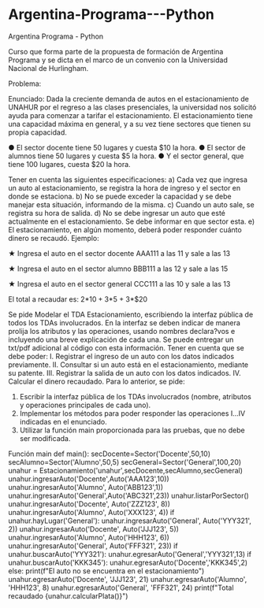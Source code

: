 # Argentina-Programa---Python
Argentina Programa - Python


Curso que forma parte de la propuesta de formación de Argentina Programa y se dicta en el marco de un convenio con la Universidad Nacional de Hurlingham.

Problema:

Enunciado:
Dada la creciente demanda de autos en el estacionamiento de UNAHUR por el regreso a las
clases presenciales, la universidad nos solicitó ayuda para comenzar a tarifar el
estacionamiento.
El estacionamiento tiene una capacidad máxima en general, y a su vez tiene sectores que
tienen su propia capacidad.

● El sector docente tiene 50 lugares y cuesta $10 la hora.
● El sector de alumnos tiene 50 lugares y cuesta $5 la hora.
● Y el sector general, que tiene 100 lugares, cuesta $20 la hora.

Tener en cuenta las siguientes especificaciones:
a) Cada vez que ingresa un auto al estacionamiento, se registra la hora de ingreso y el
sector en donde se estaciona.
b) No se puede exceder la capacidad y se debe manejar esta situación, informando de la
misma.
c) Cuando un auto sale, se registra su hora de salida.
d) No se debe ingresar un auto que esté actualmente en el estacionamiento. Se debe
informar en que sector esta.
e) El estacionamiento, en algún momento, deberá poder responder cuánto dinero
 se recaudó.
Ejemplo:

★ Ingresa el auto en el sector docente AAA111 a las 11 y sale a las 13

★ Ingresa el auto en el sector alumno BBB111 a las 12 y sale a las 15

★ Ingresa el auto en el sector general CCC111 a las 10 y sale a las 13

El total a recaudar es: 2*$10 + 3*$5 + 3*$20 

Se pide Modelar el TDA Estacionamiento, escribiendo la interfaz pública de todos los TDAs
involucrados. En la interfaz se deben indicar de manera prolija los atributos y las operaciones,
usando nombres declara?vos e incluyendo una breve explicación de cada una. Se puede entregar
un txt/pdf adicional al código con esta información.
Tener en cuenta que se debe poder:
I. Registrar el ingreso de un auto con los datos indicados previamente.
II. Consultar si un auto está en el estacionamiento, mediante su patente.
III. Registrar la salida de un auto con los datos indicados.
IV. Calcular el dinero recaudado.
Para lo anterior, se pide:
1. Escribir la interfaz pública de los TDAs involucrados (nombre, atributos y
operaciones principales de cada uno).
2. Implementar los métodos para poder responder las operaciones I...IV indicadas en el
enunciado.
3. Utilizar la función main proporcionada para las pruebas, que no debe ser modificada.

Función main
def main():
 secDocente=Sector('Docente',50,10)
 secAlumno=Sector('Alumno',50,5)
 secGeneral=Sector('General',100,20)
 unahur = Estacionamiento('unahur',secDocente,secAlumno,secGeneral)
 unahur.ingresarAuto('Docente',Auto('AAA123',10))
 unahur.ingresarAuto('Alumno', Auto('ABB123',1))
 unahur.ingresarAuto('General',Auto('ABC321',23))
 unahur.listarPorSector()
 unahur.ingresarAuto('Docente', Auto('ZZZ123', 8))
 unahur.ingresarAuto('Alumno', Auto('XXX123', 4))
 if unahur.hayLugar('General'):
 unahur.ingresarAuto('General', Auto('YYY321', 2))
 unahur.ingresarAuto('Docente', Auto('JJJ123', 5))
 unahur.ingresarAuto('Alumno', Auto('HHH123', 6))
 unahur.ingresarAuto('General', Auto('FFF321', 23))
 if unahur.buscarAuto('YYY321'):
 unahur.egresarAuto('General','YYY321',13)
 if unahur.buscarAuto('KKK345'):
 unahur.egresarAuto('Docente','KKK345',2)
 else:
 print(f"El auto no se encuentra en el estacionamiento")
 unahur.egresarAuto('Docente', 'JJJ123', 21)
 unahur.egresarAuto('Alumno', 'HHH123', 8)
 unahur.egresarAuto('General', 'FFF321', 24)
 print(f"Total recaudado {unahur.calcularPlata()}")
 
 
